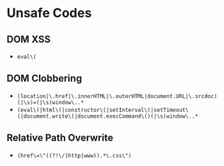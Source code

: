 # Unsafe Codes
## DOM XSS
- `eval\(`

## DOM Clobbering
- `(location|\.href|\.innerHTML|\.outerHTML|document.URL|\.srcdoc)(|\s)=(|\s)window\..*`
- `(eval\(|html\(|constructor\(|setInterval\(|setTimeout\(|document.write\(|document.execCommand\()(|\s)window\..*`

## Relative Path Overwrite
- `(href\=\"((?!\/|http|www)).*\.css\")`
